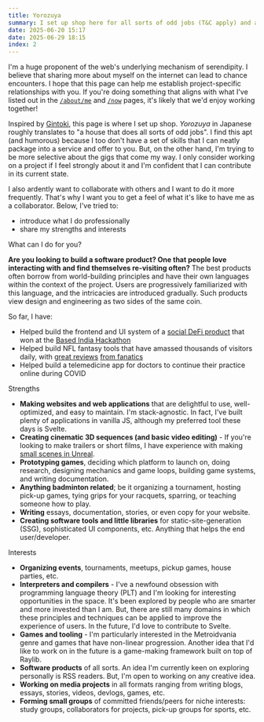 ```yaml
---
title: Yorozuya
summary: I set up shop here for all sorts of odd jobs (T&C apply) and attempt to make a case for why you should collaborate with me for your next project.
date: 2025-06-20 15:17
date: 2025-06-29 18:15
index: 2
---
```


I'm a huge proponent of the web's underlying mechanism of serendipity. I believe that sharing more about myself on the internet can lead to chance encounters. I hope that this page can help me establish project-specific relationships with you. If you're doing something that aligns with what I've listed out in the [`/about/me`](/about/me) and [`/now`](/now) pages, it's likely that we'd enjoy working together!

Inspired by [Gintoki](https://gintama.fandom.com/wiki/Yorozuya_Gin-chan), this page is where I set up shop. *Yorozuya* in Japanese roughly translates to "a house that does all sorts of odd jobs". I find this apt (and humorous) because I too don't have a set of skills that I can neatly package into a service and offer to you. But, on the other hand, I'm trying to be more selective about the gigs that come my way. I only consider working on a project if I feel strongly about it and I'm confident that I  can contribute in its current state. 

I also ardently want to collaborate with others and I want to do it more frequently. That's why I want you to get a feel of what it's like to have me as a collaborator. Below, I've tried to:

- introduce what I do professionally
- share my strengths and interests

<div class="cards-col-container">
  <section class="card-section">
    <div class="card-heading">What can I do for you?</div>
    <p><strong>Are you looking to build a software product? One that people love interacting with and find themselves re-visiting often?</strong> The best products often borrow from world-building principles and have their own languages within the context of the project. Users are progressively familiarized with this language, and the intricacies are introduced gradually. Such products view design and engineering as two sides of the same coin.</p>
    <p>So far, I have:</p>
    <ul>
      <li>Helped build the frontend and UI system of a <a href="https://farcaster.xyz/~/channel/castmoney" target="_blank">social DeFi product</a> that won at the <a href="https://devfolio.co/projects/castmoney-feed-cc53" target="_blank">Based India Hackathon</a></li>
      <li>Helped build NFL fantasy tools that have amassed thousands of visitors daily, with <a href="https://www.reddit.com/r/Chargers/comments/1iesblj/pfn_mock_offseason_bored_at_work_let_me_know_what/" target="_blank">great reviews</a> <a href="https://www.reddit.com/r/Chargers/comments/1iigdxc/simulated_offseason_analysis/" target="_blank">from fanatics</a></li>
      <li>Helped build a telemedicine app for doctors to continue their practice online during COVID</li>
    </ul>
  </section>
</div>
<div class="cards-2-grid">
  <div class="cards-col-container">
    <section class="card-section">
      <div class="card-heading">Strengths</div>
      <ul>
        <li><strong>Making websites and web applications</strong> that are delightful to use, well-optimized, and easy to maintain. I'm stack-agnostic. In fact, I've built plenty of applications in vanilla JS, although my preferred tool these days is Svelte.</li>
        <li><strong>Creating cinematic 3D sequences (and basic video editing)</strong> - If you're looking to make trailers or short films, I have experience with making <a href="https://youtube.com/playlist?list=PLHB0fdOUMX-3BFOQxV1vJPTAW4OsNEk5j&si=fKiuTul7EveXkdkN" target="_blank">small scenes in Unreal</a>.</li>
        <li><strong>Prototyping games</strong>, deciding which platform to launch on, doing research, designing mechanics and game loops, building game systems, and writing documentation.</li>
        <li><strong>Anything badminton related</strong>; be it organizing a tournament, hosting pick-up games, tying grips for your racquets, sparring, or teaching someone how to play.</li>
        <li><strong>Writing</strong> essays, documentation, stories, or even copy for your website.</li>
        <li><strong>Creating software tools and little libraries</strong> for static-site-generation (SSG), sophisticated UI components, etc. Anything that helps the end user/developer.</li>
      </ul>
    </section>
  </div>
  <div class="cards-col-container">
    <section class="card-section">
      <div class="card-heading">Interests</div>
      <ul>
        <li><strong>Organizing events</strong>, tournaments, meetups, pickup games, house parties, etc.</li>
        <li><strong>Interpreters and compilers</strong> - I've a newfound obsession with programming language theory (PLT) and I'm looking for interesting opportunities in the space. It's been explored by people who are smarter and more invested than I am. But, there are still many domains in which these principles and techniques can be applied to improve the experience of users. In the future, I'd love to contribute to Svelte.</li>
        <li><strong>Games and tooling</strong> - I'm particularly interested in the Metroidvania genre and games that have non-linear progression. Another idea that I'd like to work on in the future is a game-making framework built on top of Raylib.</li>
        <li><strong>Software products</strong> of all sorts. An idea I'm currently keen on exploring personally is RSS readers. But, I'm open to working on any creative idea.</li>
        <li><strong>Working on media projects</strong> in all formats ranging from writing blogs, essays, stories, videos, devlogs, games, etc.</li>
        <li><strong>Forming small groups</strong> of committed friends/peers for niche interests: study groups, collaborators for projects, pick-up groups for sports, etc.</li>
      </ul>
    </section>
  </div>
</div>